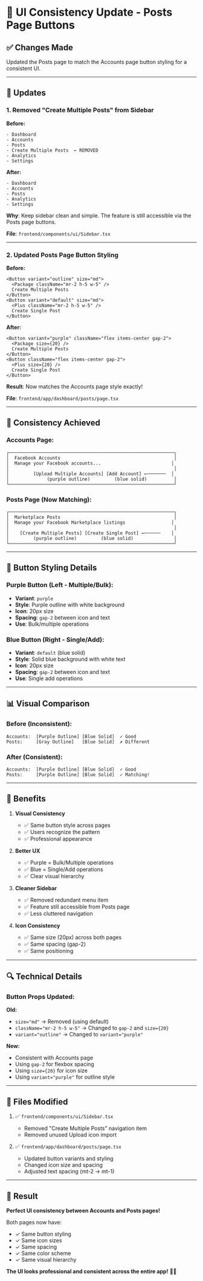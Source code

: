 # 🎨 UI Consistency Update - Posts Page Buttons

## ✅ Changes Made

Updated the Posts page to match the Accounts page button styling for a consistent UI.

---

## 🔧 Updates

### 1. **Removed "Create Multiple Posts" from Sidebar**

**Before:**
```
- Dashboard
- Accounts
- Posts
- Create Multiple Posts  ← REMOVED
- Analytics
- Settings
```

**After:**
```
- Dashboard
- Accounts
- Posts
- Analytics
- Settings
```

**Why**: Keep sidebar clean and simple. The feature is still accessible via the Posts page buttons.

**File**: `frontend/components/ui/Sidebar.tsx`

---

### 2. **Updated Posts Page Button Styling**

**Before:**
```tsx
<Button variant="outline" size="md">
  <Package className="mr-2 h-5 w-5" />
  Create Multiple Posts
</Button>
<Button variant="default" size="md">
  <Plus className="mr-2 h-5 w-5" />
  Create Single Post
</Button>
```

**After:**
```tsx
<Button variant="purple" className="flex items-center gap-2">
  <Package size={20} />
  Create Multiple Posts
</Button>
<Button className="flex items-center gap-2">
  <Plus size={20} />
  Create Single Post
</Button>
```

**Result**: Now matches the Accounts page style exactly!

**File**: `frontend/app/dashboard/posts/page.tsx`

---

## 🎯 Consistency Achieved

### Accounts Page:
```
┌─────────────────────────────────────────────────────────────┐
│  Facebook Accounts                                          │
│  Manage your Facebook accounts...                          │
│                                                             │
│         [Upload Multiple Accounts] [Add Account] ←───────  │
│              (purple outline)         (blue solid)          │
└─────────────────────────────────────────────────────────────┘
```

### Posts Page (Now Matching):
```
┌─────────────────────────────────────────────────────────────┐
│  Marketplace Posts                                          │
│  Manage your Facebook Marketplace listings                 │
│                                                             │
│    [Create Multiple Posts] [Create Single Post] ←──────    │
│         (purple outline)         (blue solid)               │
└─────────────────────────────────────────────────────────────┘
```

---

## 🎨 Button Styling Details

### Purple Button (Left - Multiple/Bulk):
- **Variant**: `purple`
- **Style**: Purple outline with white background
- **Icon**: 20px size
- **Spacing**: `gap-2` between icon and text
- **Use**: Bulk/multiple operations

### Blue Button (Right - Single/Add):
- **Variant**: `default` (blue solid)
- **Style**: Solid blue background with white text
- **Icon**: 20px size
- **Spacing**: `gap-2` between icon and text
- **Use**: Single add operations

---

## 📊 Visual Comparison

### Before (Inconsistent):
```
Accounts:  [Purple Outline] [Blue Solid]  ✓ Good
Posts:     [Gray Outline]   [Blue Solid]  ✗ Different
```

### After (Consistent):
```
Accounts:  [Purple Outline] [Blue Solid]  ✓ Good
Posts:     [Purple Outline] [Blue Solid]  ✓ Matching!
```

---

## 🎯 Benefits

1. **Visual Consistency**
   - ✅ Same button style across pages
   - ✅ Users recognize the pattern
   - ✅ Professional appearance

2. **Better UX**
   - ✅ Purple = Bulk/Multiple operations
   - ✅ Blue = Single/Add operations
   - ✅ Clear visual hierarchy

3. **Cleaner Sidebar**
   - ✅ Removed redundant menu item
   - ✅ Feature still accessible from Posts page
   - ✅ Less cluttered navigation

4. **Icon Consistency**
   - ✅ Same size (20px) across both pages
   - ✅ Same spacing (gap-2)
   - ✅ Same positioning

---

## 🔍 Technical Details

### Button Props Updated:

**Old:**
- `size="md"` → Removed (using default)
- `className="mr-2 h-5 w-5"` → Changed to `gap-2` and `size={20}`
- `variant="outline"` → Changed to `variant="purple"`

**New:**
- Consistent with Accounts page
- Using `gap-2` for flexbox spacing
- Using `size={20}` for icon size
- Using `variant="purple"` for outline style

---

## 📝 Files Modified

1. ✅ `frontend/components/ui/Sidebar.tsx`
   - Removed "Create Multiple Posts" navigation item
   - Removed unused Upload icon import

2. ✅ `frontend/app/dashboard/posts/page.tsx`
   - Updated button variants and styling
   - Changed icon size and spacing
   - Adjusted text spacing (mt-2 → mt-1)

---

## 🎉 Result

**Perfect UI consistency between Accounts and Posts pages!**

Both pages now have:
- ✓ Same button styling
- ✓ Same icon sizes
- ✓ Same spacing
- ✓ Same color scheme
- ✓ Same visual hierarchy

**The UI looks professional and consistent across the entire app!** 🎨✨
